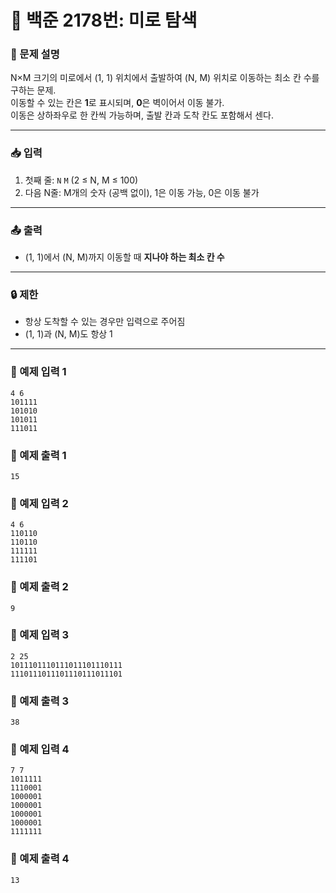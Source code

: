 # 📘 백준 2178번: 미로 탐색

### 📄 문제 설명
N×M 크기의 미로에서 (1, 1) 위치에서 출발하여 (N, M) 위치로 이동하는 최소 칸 수를 구하는 문제.  
이동할 수 있는 칸은 **1**로 표시되며, **0**은 벽이어서 이동 불가.  
이동은 상하좌우로 한 칸씩 가능하며, 출발 칸과 도착 칸도 포함해서 센다.

---

### 📥 입력
1. 첫째 줄: `N` `M` (2 ≤ N, M ≤ 100)
2. 다음 N줄: M개의 숫자 (공백 없이), 1은 이동 가능, 0은 이동 불가

---

### 📤 출력
- (1, 1)에서 (N, M)까지 이동할 때 **지나야 하는 최소 칸 수**

---

### 🔒 제한
- 항상 도착할 수 있는 경우만 입력으로 주어짐
- (1, 1)과 (N, M)도 항상 1

---

### 📝 예제 입력 1
```
4 6
101111
101010
101011
111011
```
### 📝 예제 출력 1
```
15
```
### 📝 예제 입력 2
```
4 6
110110
110110
111111
111101
```
### 📝 예제 출력 2
```
9
```
### 📝 예제 입력 3
```
2 25
1011101110111011101110111
1110111011101110111011101
```
### 📝 예제 출력 3
```
38
```
### 📝 예제 입력 4
```
7 7
1011111
1110001
1000001
1000001
1000001
1000001
1111111
```
### 📝 예제 출력 4
```
13
```